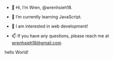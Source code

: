 - 👋 Hi, I’m Wren, @wrenhsieh18.
- 🌱 I’m currently learning JavaScript.
- 🚀 I am interested in web development!

- 📫 If you have any questions, please reach me at wrenhsieh18@gmail.com

hello World!
